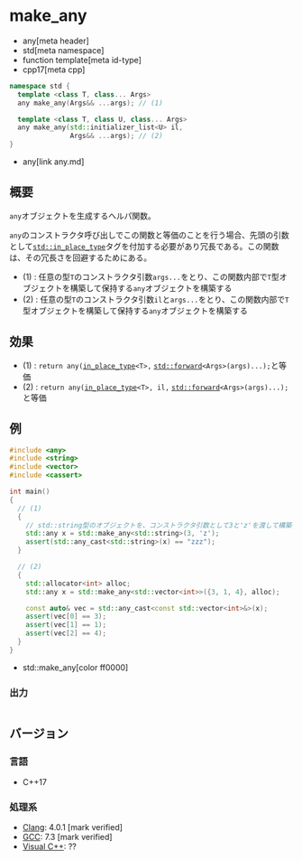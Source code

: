 # make_any
* any[meta header]
* std[meta namespace]
* function template[meta id-type]
* cpp17[meta cpp]

```cpp
namespace std {
  template <class T, class... Args>
  any make_any(Args&& ...args); // (1)

  template <class T, class U, class... Args>
  any make_any(std::initializer_list<U> il,
               Args&& ...args); // (2)
}
```
* any[link any.md]

## 概要
`any`オブジェクトを生成するヘルパ関数。

`any`のコンストラクタ呼び出しでこの関数と等価のことを行う場合、先頭の引数として[`std::in_place_type`](/reference/utility/in_place_type_t.md)タグを付加する必要があり冗長である。この関数は、その冗長さを回避するためにある。

- (1) : 任意の型`T`のコンストラクタ引数`args...`をとり、この関数内部で`T`型オブジェクトを構築して保持する`any`オブジェクトを構築する
- (2) : 任意の型`T`のコンストラクタ引数`il`と`args...`をとり、この関数内部で`T`型オブジェクトを構築して保持する`any`オブジェクトを構築する


## 効果
- (1) : `return any(`[`in_place_type`](/reference/utility/in_place_type_t.md)`<T>,` [`std::forward`](/reference/utility/forward.md)`<Args>(args)...);`と等価
- (2) : `return any(`[`in_place_type`](/reference/utility/in_place_type_t.md)`<T>, il,` [`std::forward`](/reference/utility/forward.md)`<Args>(args)...);`と等価


## 例
```cpp example
#include <any>
#include <string>
#include <vector>
#include <cassert>

int main()
{
  // (1)
  {
    // std::string型のオブジェクトを、コンストラクタ引数として3と'z'を渡して構築する
    std::any x = std::make_any<std::string>(3, 'z');
    assert(std::any_cast<std::string>(x) == "zzz");
  }

  // (2)
  {
    std::allocator<int> alloc;
    std::any x = std::make_any<std::vector<int>>({3, 1, 4}, alloc);

    const auto& vec = std::any_cast<const std::vector<int>&>(x);
    assert(vec[0] == 3);
    assert(vec[1] == 1);
    assert(vec[2] == 4);
  }
}
```
* std::make_any[color ff0000]

### 出力
```
```

## バージョン
### 言語
- C++17

### 処理系
- [Clang](/implementation.md#clang): 4.0.1 [mark verified]
- [GCC](/implementation.md#gcc): 7.3 [mark verified]
- [Visual C++](/implementation.md#visual_cpp): ??
